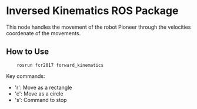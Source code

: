 # Inversed Kinematics ROS Package

This node handles the movement of the robot Pioneer through the velocities coordenate of the movements.

## How to Use
```
	rosrun fcr2017 forward_kinematics
```
Key commands:
* 'r': Move as a rectangle
* 'c': Move as a circle
* 's': Command to stop